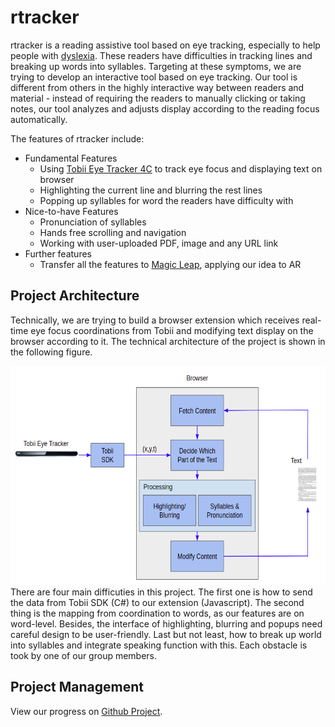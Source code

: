 # rtracker
rtracker is a reading assistive tool based on eye tracking, especially to help people with [dyslexia](http://dyslexia.yale.edu/dyslexia/what-is-dyslexia/). These readers have difficulties in tracking lines and breaking up words into syllables. Targeting at these symptoms, we are trying to develop an interactive tool based on eye tracking. Our tool is different from others in the highly interactive way between readers and material - instead of requiring the readers to manually clicking or taking notes, our tool analyzes and adjusts display according to the reading focus automatically.

The features of rtracker include:
- Fundamental Features
	- Using [Tobii Eye Tracker 4C](https://tobiigaming.com/product/tobii-eye-tracker-4c/) to track eye focus and displaying text on browser
	- Highlighting the current line and blurring the rest lines
	- Popping up syllables for word the readers have difficulty with
- Nice-to-have Features
	- Pronunciation of syllables
	- Hands free scrolling and navigation
	- Working with user-uploaded PDF, image and any URL link
- Further features
	- Transfer all the features to [Magic Leap](https://www.magicleap.com/), applying our idea to AR

## Project Architecture
Technically, we are trying to build a browser extension which receives real-time eye focus coordinations from Tobii and modifying text display on the browser according to it. The technical architecture of the project is shown in the following figure.
<div align="center"><img src="img/arch.png" width=600 height=350 alt="arch"></div>
There are four main difficuties in this project. The first one is how to send the data from Tobii SDK (C#) to our extension (Javascript). The second thing is the mapping from coordination to words, as our features are on word-level. Besides, the interface of highlighting, blurring and popups need careful design to be user-friendly. Last but not least, how to break up world into syllables and integrate speaking function with this. Each obstacle is took by one of our group members.

## Project Management
View our progress on [Github Project](https://github.com/Orienfish/rtracker/projects/1).